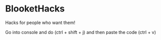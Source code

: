 # BlooketHacks
Hacks for people who want them!

Go into console and do (ctrl + shift + j) and then paste the code (ctrl + v)
